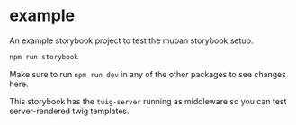 # example

An example storybook project to test the muban storybook setup.

```sh
npm run storybook
```

Make sure to run `npm run dev` in any of the other packages to see changes here.

This storybook has the `twig-server` running as middleware so you can test server-rendered twig
templates.
